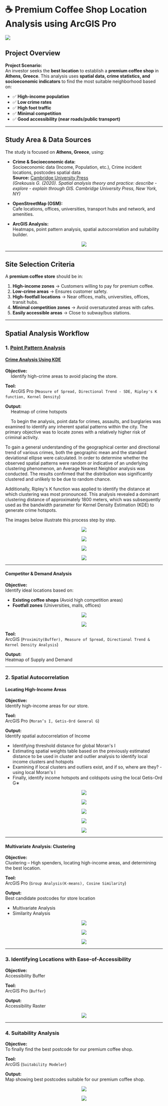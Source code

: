 # ☕ Premium Coffee Shop Location Analysis using ArcGIS Pro

<img src="https://github.com/warhazzard/project-premium-coffeeshop-location/blob/main/outputs-images/home_gif.gif?raw=true">

## Project Overview

**Project Scenario:**  
An investor seeks the **best location** to establish a **premium coffee shop** in **Athens, Greece**. This analysis uses **spatial data, crime statistics, and socioeconomic indicators** to find the most suitable neighborhood based on:

- ✅ **High-income population**
- ✅ **Low crime rates**
- ✅ **High foot traffic**
- ✅ **Minimal competition**
- ✅ **Good accessibility (near roads/public transport)**

---

## Study Area & Data Sources

The study is focused on **Athens, Greece**, using:

- **Crime & Socioeconomic data:**  
    Socioeconomic data (Income, Population, etc.), Crime incident locations, postcodes spatial data  
    **Source:** [Cambridge University Press](https://www.cambridge.org/9781108498982)  
    *(Grekousis G. (2020). Spatial analysis theory and practice: describe - explore - explain through GIS. Cambridge University Press, New York, NY)*

- **OpenStreetMap (OSM):**  
    Cafe locations, offices, universities, transport hubs and network, and amenities.

- **ArcGIS Analysis:**  
    Heatmaps, point pattern analysis, spatial autocorrelation and suitability builder.

<p align="center">
<img src="https://github.com/warhazzard/project-premium-coffeeshop-location/blob/main/outputs-images/1_study_area/1_study_area.jpg?raw=true">
</p>

---

## Site Selection Criteria

A **premium coffee store** should be in:

1. **High-income zones** → Customers willing to pay for premium coffee.  
2. **Low-crime areas** → Ensures customer safety.  
3. **High-footfall locations** → Near offices, malls, universities, offices, transit hubs.  
4. **Minimal competition zones** → Avoid oversaturated areas with cafes.  
5. **Easily accessible areas** → Close to subway/bus stations.  

---

## Spatial Analysis Workflow

### 1. <u>Point Pattern Analysis</u>

#### <u>Crime Analysis Using KDE</u>

**Objective:**  
&emsp; Identify high-crime areas to avoid placing the store.

**Tool:**  
&emsp; ArcGIS Pro (`Measure of Spread, Directional Trend - SDE, Ripley's K function, Kernel Density`)

**Output:**  
&emsp; Heatmap of crime hotspots

&emsp; To begin the analysis, point data for crimes, assaults, and burglaries was examined to identify any inherent spatial patterns within the city. The primary objective was to locate zones with a relatively higher risk of criminal activity.

To gain a general understanding of the geographical center and directional trend of various crimes, both the geographic mean and the standard deviational ellipse were calculated. In order to determine whether the observed spatial patterns were random or indicative of an underlying clustering phenomenon, an Average Nearest Neighbor analysis was conducted. The results confirmed that the distribution was significantly clustered and unlikely to be due to random chance.

Additionally, Ripley's K function was applied to identify the distance at which clustering was most pronounced. This analysis revealed a dominant clustering distance of approximately 1800 meters, which was subsequently used as the bandwidth parameter for Kernel Density Estimation (KDE) to generate crime hotspots.

The images below illustrate this process step by step.

<p align="center">
    <img src="https://github.com/warhazzard/project-premium-coffeeshop-location/blob/main/outputs-images/2_point_pattern_analysis/1_crime_nearest_neigbour.jpg?raw=true">
</p>

<p align="center">
    <img src="https://github.com/warhazzard/project-premium-coffeeshop-location/blob/main/outputs-images/2_point_pattern_analysis/2_ripley's-K_graph.jpg?raw=true">
</p>

<p align="center">
    <img src="https://github.com/warhazzard/project-premium-coffeeshop-location/blob/main/outputs-images/2_point_pattern_analysis/2_ripley's-K_table.jpg?raw=true">
</p>

<p align="center">
    <img src="https://github.com/warhazzard/project-premium-coffeeshop-location/blob/main/outputs-images/2_point_pattern_analysis/3_crime_risk.jpg?raw=true">
</p>

---

#### Competitor & Demand Analysis

**Objective:**  
Identify ideal locations based on:

- **Existing coffee shops** (Avoid high competition areas)  
- **Footfall zones** (Universities, malls, offices)

<p align="center">
    <img src="https://github.com/warhazzard/project-premium-coffeeshop-location/blob/main/outputs-images/2_point_pattern_analysis/4_demand.jpg?raw=true">
</p>

<p align="center">
    <img src="https://github.com/warhazzard/project-premium-coffeeshop-location/blob/main/outputs-images/2_point_pattern_analysis/5_supply.jpg?raw=true">
</p>

**Tool:**  
ArcGIS (`Proximity(Buffer), Measure of Spread, Directional Trend & Kernel Density Analysis`)

**Output:**  
Heatmap of Supply and Demand

---

### 2. Spatial Autocorrelation

#### Locating High-Income Areas

**Objective:**  
Identify high-income areas for our store.

**Tool:**  
ArcGIS Pro (`Moran’s I, Getis-Ord General G`)

**Output:**  
Identify spatial autocorrelation of Income

- Identifying threshold distance for global Moran's I  
- Estimating spatial weights table based on the previously estimated distance to be used in cluster and outlier analysis to identify local income clusters and hotspots  
- Examining if local clusters and outliers exist, and if so, where are they? - using local Moran's I  
- Finally, identify income hotspots and coldspots using the local Getis-Ord G∗  

<p align="center">
    <img src="https://github.com/warhazzard/project-premium-coffeeshop-location/blob/main/outputs-images/3_spatial_autocorrelation/1_moranI-global.jpg?raw=true">
</p>

<p align="center">
    <img src="https://github.com/warhazzard/project-premium-coffeeshop-location/blob/main/outputs-images/3_spatial_autocorrelation/2_h_l-clustering-generel%20getis%20ord%20g.jpg?raw=true">
</p>

<p align="center">
    <img src="https://github.com/warhazzard/project-premium-coffeeshop-location/blob/main/outputs-images/3_spatial_autocorrelation/3_incremental-moran'sI.jpg?raw=true">
</p>

<p align="center">
    <img src="https://github.com/warhazzard/project-premium-coffeeshop-location/blob/main/outputs-images/3_spatial_autocorrelation/4_local_morans-i_outlier_and_cluster.jpg?raw=true">
</p>

<p align="center">
    <img src="https://github.com/warhazzard/project-premium-coffeeshop-location/blob/main/outputs-images/3_spatial_autocorrelation/5_hotspots-coldspots.jpg?raw=true">
</p>

---

#### Multivariate Analysis: Clustering

**Objective:**  
Clustering – High spenders, locating high-income areas, and determining the best location.

**Tool:**  
ArcGIS Pro (`Group Analysis(K-means), Cosine Similarity`)

**Output:**  
Best candidate postcodes for store location

- Multivariate Analysis  
- Similarity Analysis  

<p align="center">
    <img src="https://github.com/warhazzard/project-premium-coffeeshop-location/blob/main/outputs-images/3_spatial_autocorrelation/6_multivar_kmeans.jpg?raw=true">
</p>

<p align="center">
    <img src="https://github.com/warhazzard/project-premium-coffeeshop-location/blob/main/outputs-images/3_spatial_autocorrelation/7_psedo_f-statistic.jpg?raw=true">
</p>

<p align="center">
    <img src="https://github.com/warhazzard/project-premium-coffeeshop-location/blob/main/outputs-images/3_spatial_autocorrelation/8_similarity_analysis.jpg?raw=true">
</p>

---

### 3. Identifying Locations with Ease-of-Accessibility

**Objective:**  
Accessibility Buffer

**Tool:**  
ArcGIS Pro (`Buffer`)

**Output:**  
Accessibility Raster

<p align="center">
    <img src="https://github.com/warhazzard/project-premium-coffeeshop-location/blob/main/outputs-images/4_accessibility/1_accessibility.jpg?raw=true">
</p>

---

### 4. Suitability Analysis

**Objective:**  
To finally find the best postcode for our premium coffee shop.

**Tool:**  
ArcGIS (`Suitability Modeler`)

**Output:**  
Map showing best postcodes suitable for our premium coffee shop.

<p align="center">
    <img src="https://github.com/warhazzard/project-premium-coffeeshop-location/blob/main/outputs-images/5_suitability-analysis/1_Suitability_Map.jpg?raw=true">
</p>

<p align="center">
    <img src="https://github.com/warhazzard/project-premium-coffeeshop-location/blob/main/outputs-images/5_suitability-analysis/2_Best_postcode.jpg?raw=true">
</p>
